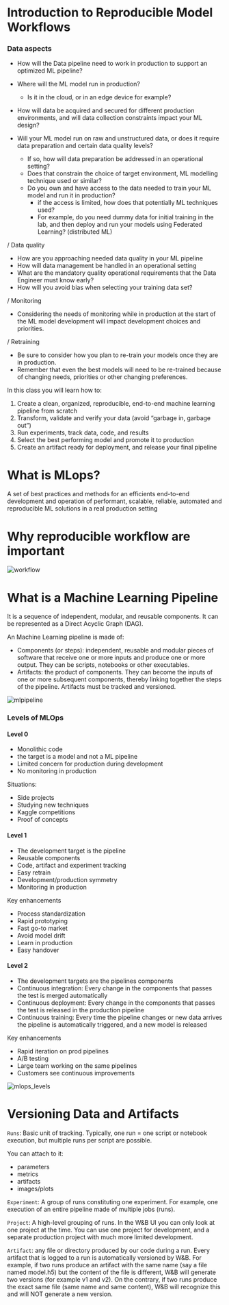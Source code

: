 # Introduction to Reproducible Model Workflows

### Data aspects
* How will the Data pipeline need to work in production to support an optimized ML
pipeline?
* Where will the ML model run in production?
    * Is it in the cloud, or in an edge device for example?
    
* How will data be acquired and secured for different production environments, and will
data collection constraints impact your ML design?
  
* Will your ML model run on raw and unstructured data, or does it require data
preparation and certain data quality levels?
  * If so, how will data preparation be addressed in an operational setting?
  * Does that constrain the choice of target environment, ML modelling technique used
    or similar? 
  * Do you own and have access to the data needed to train your ML model and run it in
    production?
    * if the access is limited, how does that potentially ML techniques used?
    * For example, do you need dummy data for initial training in the lab, and then
    deploy and run your models using Federated Learning? (distributed ML)
      
/ Data quality
* How are you approaching needed data quality in your ML pipeline
* How will data management be handled in an operational setting
* What are the mandatory quality operational requirements that the Data Engineer 
must know early?
* How will you avoid bias when selecting your training data set? 

/ Monitoring
* Considering the needs of monitoring while in production at the start of the
ML model development will impact development choices and priorities.
  
/ Retraining
* Be sure to consider how you plan to re-train your models once they are in production.
* Remember that even the best models will need to be re-trained because of changing
needs, priorities or other changing preferences. 
  
In this class you will learn how to:

1. Create a clean, organized, reproducible, end-to-end machine learning pipeline 
   from scratch
2. Transform, validate and verify your data (avoid “garbage in, garbage out”)
3. Run experiments, track data, code, and results
4. Select the best performing model and promote it to production
5. Create an artifact ready for deployment, and release your final pipeline

# What is MLops?

A set of best practices and methods for an efficients end-to-end development and 
operation of performant, scalable, reliable, automated and reproducible ML solutions
in a real production setting

# Why reproducible workflow are important
![workflow](https://video.udacity-data.com/topher/2021/May/60b1e1db_real-ml-workflow/real-ml-workflow.png)

# What is a Machine Learning Pipeline

It is a sequence of independent, modular, and reusable components. It can be represented
as a Direct Acyclic Graph (DAG).

An Machine Learning pipeline is made of:

* Components (or steps): independent, reusable and modular pieces of software that 
receive one or more inputs and produce one or more output.
They can be scripts, notebooks or other executables.
* Artifacts: the product of components. They can become the inputs of one or
more subsequent components, thereby linking together the steps of the pipeline. 
Artifacts must be tracked and versioned.

![mlpipeline](https://video.udacity-data.com/topher/2021/June/60b87452_etl-pipeline/etl-pipeline.png)

### Levels of MLOps

#### Level 0
* Monolithic code
* the target is a model and not a ML pipeline
* Limited concern for production during development
* No monitoring in production

Situations:
* Side projects
* Studying new techniques
* Kaggle competitions
* Proof of concepts

#### Level 1
* The development target is the pipeline
* Reusable components
* Code, artifact and experiment tracking
* Easy retrain
* Development/production symmetry
* Monitoring in production

Key enhancements
* Process standardization
* Rapid prototyping
* Fast go-to market
* Avoid model drift
* Learn in production
* Easy handover

#### Level 2
* The development targets are the pipelines components
* Continuous integration: Every change in the components that passes the test is merged
automatically
* Continuous deployment: Every change in the components that passes the test is 
released in the production pipeline
* Continuous training: Every time the pipeline changes or new data arrives the pipeline
is automatically triggered, and a new model is released
  
Key enhancements
* Rapid iteration on prod pipelines
* A/B testing
* Large team working on the same pipelines
* Customers see continuous improvements 

![mlops_levels](https://video.udacity-data.com/topher/2021/May/60b422b8_level-comparison/level-comparison.png)

# Versioning Data and Artifacts

`Runs`: Basic unit of tracking. Typically, one run = one script or notebook execution,
but multiple runs per script are possible.

You can attach to it: 
* parameters
* metrics
* artifacts
* images/plots

`Experiment`: A group of runs constituting one experiment. For example, one execution 
of an entire pipeline made of multiple jobs (runs).

`Project`: A high-level grouping of runs. In the W&B UI you can only look at one project
at the time. You can use one project for development, and a separate production 
project with much more limited development. 

`Artifact`: any file or directory produced by our code during a run.
Every artifact that is logged to a run is automatically versioned by W&B.
For example, if two runs produce an artifact with the same name 
(say a file named model.h5) but the content of the file is different, W&B 
will generate two versions (for example v1 and v2). On the contrary, if two 
runs produce the exact same file (same name and same content), W&B will recognize 
this and will NOT generate a new version.
